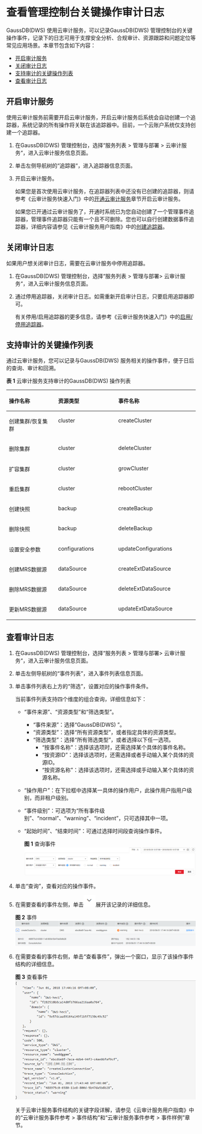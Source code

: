 # 查看管理控制台关键操作审计日志<a name="dws_01_0118"></a>

GaussDB\(DWS\) 使用云审计服务，可以记录GaussDB\(DWS\) 管理控制台的关键操作事件，记录下的日志可用于支撑安全分析、合规审计、资源跟踪和问题定位等常见应用场景。本章节包含如下内容：

-   [开启审计服务](#section41571451122610)
-   [关闭审计日志](#section1247674310321)
-   [支持审计的关键操作列表](#section6775838155314)
-   [查看审计日志](#section5922593541)

## 开启审计服务<a name="section41571451122610"></a>

使用云审计服务前需要开启云审计服务，开启云审计服务后系统会自动创建一个追踪器，系统记录的所有操作将关联在该追踪器中。目前，一个云账户系统仅支持创建一个追踪器。

1.  在GaussDB\(DWS\) 管理控制台，选择“服务列表 \> 管理与部署 \> 云审计服务“，进入云审计服务信息页面。
2.  单击左侧导航树的“追踪器“，进入追踪器信息页面。
3.  开启云审计服务。

    如果您是首次使用云审计服务，在追踪器列表中还没有已创建的追踪器，则请参考《云审计服务快速入门》中的[开通云审计服务](https://support.huaweicloud.com/qs-cts/cts_02_0001.html)章节开启云审计服务。

    如果您已开通过云审计服务了，开通时系统已为您自动创建了一个管理事件追踪器，管理事件追踪器只能有一个且不可删除。您也可以自行创建数据事件追踪器，详细内容请参见《云审计服务用户指南》中的[创建追踪器](https://support.huaweicloud.com/usermanual-cts/cts_03_0001.html)。


## 关闭审计日志<a name="section1247674310321"></a>

如果用户想关闭审计日志，需要在云审计服务中停用追踪器。

1.  在GaussDB\(DWS\) 管理控制台，选择“服务列表 \> 管理与部署\> 云审计服务“，进入云审计服务信息页面。
2.  通过停用追踪器，关闭审计日志。如需重新开启审计日志，只要启用追踪器即可。

    有关停用/启用追踪器的更多信息，请参考《云审计服务快速入门》中的[启用/停用追踪器](https://support.huaweicloud.com/usermanual-cts/cts_03_0003.html)。


## 支持审计的关键操作列表<a name="section6775838155314"></a>

通过云审计服务，您可以记录与GaussDB\(DWS\) 服务相关的操作事件，便于日后的查询、审计和回溯。

**表 1**  云审计服务支持审计的GaussDB\(DWS\) 操作列表

<a name="table108627353548"></a>
<table><thead align="left"><tr id="row13512483544"><th class="cellrowborder" valign="top" width="25.979999999999997%" id="mcps1.2.4.1.1"><p id="p1035134865418"><a name="p1035134865418"></a><a name="p1035134865418"></a>操作名称</p>
</th>
<th class="cellrowborder" valign="top" width="31.78%" id="mcps1.2.4.1.2"><p id="p03544855411"><a name="p03544855411"></a><a name="p03544855411"></a>资源类型</p>
</th>
<th class="cellrowborder" valign="top" width="42.24%" id="mcps1.2.4.1.3"><p id="p1935148115420"><a name="p1935148115420"></a><a name="p1935148115420"></a>事件名称</p>
</th>
</tr>
</thead>
<tbody><tr id="row3934935145410"><td class="cellrowborder" valign="top" width="25.979999999999997%" headers="mcps1.2.4.1.1 "><p id="p493433512544"><a name="p493433512544"></a><a name="p493433512544"></a>创建集群/恢复集群</p>
</td>
<td class="cellrowborder" valign="top" width="31.78%" headers="mcps1.2.4.1.2 "><p id="p6934153545414"><a name="p6934153545414"></a><a name="p6934153545414"></a>cluster</p>
</td>
<td class="cellrowborder" valign="top" width="42.24%" headers="mcps1.2.4.1.3 "><p id="p3934103515413"><a name="p3934103515413"></a><a name="p3934103515413"></a>createCluster</p>
</td>
</tr>
<tr id="row1293463514543"><td class="cellrowborder" valign="top" width="25.979999999999997%" headers="mcps1.2.4.1.1 "><p id="p593443512545"><a name="p593443512545"></a><a name="p593443512545"></a>删除集群</p>
</td>
<td class="cellrowborder" valign="top" width="31.78%" headers="mcps1.2.4.1.2 "><p id="p179341735105420"><a name="p179341735105420"></a><a name="p179341735105420"></a>cluster</p>
</td>
<td class="cellrowborder" valign="top" width="42.24%" headers="mcps1.2.4.1.3 "><p id="p189341335145413"><a name="p189341335145413"></a><a name="p189341335145413"></a>deleteCluster</p>
</td>
</tr>
<tr id="row179346353547"><td class="cellrowborder" valign="top" width="25.979999999999997%" headers="mcps1.2.4.1.1 "><p id="p6934935115417"><a name="p6934935115417"></a><a name="p6934935115417"></a>扩容集群</p>
</td>
<td class="cellrowborder" valign="top" width="31.78%" headers="mcps1.2.4.1.2 "><p id="p69341735125415"><a name="p69341735125415"></a><a name="p69341735125415"></a>cluster</p>
</td>
<td class="cellrowborder" valign="top" width="42.24%" headers="mcps1.2.4.1.3 "><p id="p1693403565411"><a name="p1693403565411"></a><a name="p1693403565411"></a>growCluster</p>
</td>
</tr>
<tr id="row4934203595417"><td class="cellrowborder" valign="top" width="25.979999999999997%" headers="mcps1.2.4.1.1 "><p id="p16934135115420"><a name="p16934135115420"></a><a name="p16934135115420"></a>重启集群</p>
</td>
<td class="cellrowborder" valign="top" width="31.78%" headers="mcps1.2.4.1.2 "><p id="p29351635165416"><a name="p29351635165416"></a><a name="p29351635165416"></a>cluster</p>
</td>
<td class="cellrowborder" valign="top" width="42.24%" headers="mcps1.2.4.1.3 "><p id="p16935935205420"><a name="p16935935205420"></a><a name="p16935935205420"></a>rebootCluster</p>
</td>
</tr>
<tr id="row4935143555411"><td class="cellrowborder" valign="top" width="25.979999999999997%" headers="mcps1.2.4.1.1 "><p id="p1193543545412"><a name="p1193543545412"></a><a name="p1193543545412"></a>创建快照</p>
</td>
<td class="cellrowborder" valign="top" width="31.78%" headers="mcps1.2.4.1.2 "><p id="p1593563555419"><a name="p1593563555419"></a><a name="p1593563555419"></a>backup</p>
</td>
<td class="cellrowborder" valign="top" width="42.24%" headers="mcps1.2.4.1.3 "><p id="p893583555415"><a name="p893583555415"></a><a name="p893583555415"></a>createBackup</p>
</td>
</tr>
<tr id="row1893543510548"><td class="cellrowborder" valign="top" width="25.979999999999997%" headers="mcps1.2.4.1.1 "><p id="p69351335185410"><a name="p69351335185410"></a><a name="p69351335185410"></a>删除快照</p>
</td>
<td class="cellrowborder" valign="top" width="31.78%" headers="mcps1.2.4.1.2 "><p id="p129356358546"><a name="p129356358546"></a><a name="p129356358546"></a>backup</p>
</td>
<td class="cellrowborder" valign="top" width="42.24%" headers="mcps1.2.4.1.3 "><p id="p193513514547"><a name="p193513514547"></a><a name="p193513514547"></a>deleteBackup</p>
</td>
</tr>
<tr id="row893593514540"><td class="cellrowborder" valign="top" width="25.979999999999997%" headers="mcps1.2.4.1.1 "><p id="p11935183575415"><a name="p11935183575415"></a><a name="p11935183575415"></a>设置安全参数</p>
</td>
<td class="cellrowborder" valign="top" width="31.78%" headers="mcps1.2.4.1.2 "><p id="p69351435205413"><a name="p69351435205413"></a><a name="p69351435205413"></a>configurations</p>
</td>
<td class="cellrowborder" valign="top" width="42.24%" headers="mcps1.2.4.1.3 "><p id="p1693513520544"><a name="p1693513520544"></a><a name="p1693513520544"></a>updateConfigurations</p>
</td>
</tr>
<tr id="row17935113525410"><td class="cellrowborder" valign="top" width="25.979999999999997%" headers="mcps1.2.4.1.1 "><p id="p8935133519544"><a name="p8935133519544"></a><a name="p8935133519544"></a>创建MRS数据源</p>
</td>
<td class="cellrowborder" valign="top" width="31.78%" headers="mcps1.2.4.1.2 "><p id="p39350352549"><a name="p39350352549"></a><a name="p39350352549"></a>dataSource</p>
</td>
<td class="cellrowborder" valign="top" width="42.24%" headers="mcps1.2.4.1.3 "><p id="p69351235115420"><a name="p69351235115420"></a><a name="p69351235115420"></a>createExtDataSource</p>
</td>
</tr>
<tr id="row13935153525412"><td class="cellrowborder" valign="top" width="25.979999999999997%" headers="mcps1.2.4.1.1 "><p id="p293533595416"><a name="p293533595416"></a><a name="p293533595416"></a>删除MRS数据源</p>
</td>
<td class="cellrowborder" valign="top" width="31.78%" headers="mcps1.2.4.1.2 "><p id="p1093553525418"><a name="p1093553525418"></a><a name="p1093553525418"></a>dataSource</p>
</td>
<td class="cellrowborder" valign="top" width="42.24%" headers="mcps1.2.4.1.3 "><p id="p6935113517541"><a name="p6935113517541"></a><a name="p6935113517541"></a>deleteExtDataSource</p>
</td>
</tr>
<tr id="row119354358545"><td class="cellrowborder" valign="top" width="25.979999999999997%" headers="mcps1.2.4.1.1 "><p id="p293633515545"><a name="p293633515545"></a><a name="p293633515545"></a>更新MRS数据源</p>
</td>
<td class="cellrowborder" valign="top" width="31.78%" headers="mcps1.2.4.1.2 "><p id="p3936535185420"><a name="p3936535185420"></a><a name="p3936535185420"></a>dataSource</p>
</td>
<td class="cellrowborder" valign="top" width="42.24%" headers="mcps1.2.4.1.3 "><p id="p1193610357545"><a name="p1193610357545"></a><a name="p1193610357545"></a>updateExtDataSource</p>
</td>
</tr>
</tbody>
</table>

## 查看审计日志<a name="section5922593541"></a>

1.  在GaussDB\(DWS\) 管理控制台，选择“服务列表 \> 管理与部署\> 云审计服务“，进入云审计服务信息页面。
2.  单击左侧导航树的“事件列表”，进入事件列表信息页面。
3.  单击事件列表右上方的“筛选”，设置对应的操作事件条件。

    当前事件列表支持四个维度的组合查询，详细信息如下：

    -   “事件来源”、“资源类型”和“筛选类型”。
        -   “事件来源”：选择“GaussDB\(DWS\) ”。
        -   “资源类型”：选择“所有资源类型”，或者指定具体的资源类型。
        -   “筛选类型”：选择“所有筛选类型”，或者选择以下任一选项。
            -   “按事件名称”：选择该选项时，还需选择某个具体的事件名称。
            -   “按资源ID”：选择该选项时，还需选择或者手动输入某个具体的资源ID。
            -   “按资源名称”：选择该选项时，还需选择或手动输入某个具体的资源名称。

    -   “操作用户”：在下拉框中选择某一具体的操作用户，此操作用户指用户级别，而非租户级别。
    -   “事件级别”：可选项为“所有事件级别”、“normal”、“warning”、“incident”，只可选择其中一项。
    -   “起始时间”、“结束时间”：可通过选择时间段查询操作事件。

        **图 1**  查询事件<a name="fig157221327710"></a>  
        ![](figures/查询事件.png "查询事件")

4.  单击“查询”，查看对应的操作事件。
5.  在需要查看的事件左侧，单击![](figures/icon_dws_expand.png)展开该记录的详细信息。

    **图 2**  事件<a name="fig129301211174914"></a>  
    ![](figures/事件.png "事件")

6.  在需要查看的事件右侧，单击“查看事件”，弹出一个窗口，显示了该操作事件结构的详细信息。

    **图 3**  查看事件<a name="fig92521031757"></a>  
    ![](figures/查看事件.png "查看事件")

    关于云审计服务事件结构的关键字段详解，请参见《云审计服务用户指南》中的“云审计服务事件参考 \> 事件结构”和“云审计服务事件参考 \> 事件样例”章节。


